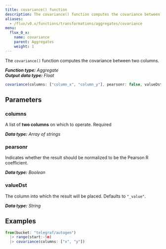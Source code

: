 ```yaml
---
title: covariance() function
description: The covariance() function computes the covariance between two columns.
aliases:
  - /flux/v0.x/functions/transformations/aggregates/covariance
menu:
  flux_0_x:
    name: covariance
    parent: Aggregates
    weight: 1
---
```


The `covariance()` function computes the covariance between two columns.

_**Function type:** Aggregate_  
_**Output data type:** Float_

```js
covariance(columns: ["column_x", "column_y"], pearsonr: false, valueDst: "_value")
```

## Parameters

### columns
A list of **two columns** on which to operate. <span class="required">Required</span>

_**Data type:** Array of strings_

### pearsonr
Indicates whether the result should be normalized to be the Pearson R coefficient.

_**Data type:** Boolean_

### valueDst
The column into which the result will be placed. Defaults to `"_value"`.

_**Data type:** String_

## Examples
```js
from(bucket: "telegraf/autogen")
  |> range(start:-5m)
  |> covariance(columns: ["x", "y"])
```
